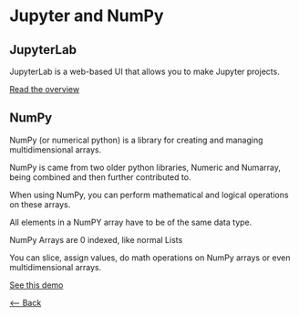 # Jupyter and NumPy

## JupyterLab

JupyterLab is a web-based UI that allows you to make Jupyter projects.

[Read the overview](https://jupyterlab.readthedocs.io/en/stable/getting_started/overview.html)

## NumPy

NumPy (or numerical python) is a library for creating and managing multidimensional arrays.

NumPy is came from two older python libraries, Numeric and Numarray, being combined and then further contributed to.

When using NumPy, you can perform mathematical and logical operations on these arrays.

All elements in a NumPY array have to be of the same data type.

NumPy Arrays are 0 indexed, like normal Lists

You can slice, assign values, do math operations on NumPy arrays or even multidimensional arrays.

[See this demo](https://www.dataquest.io/blog/numpy-tutorial-python/)

[<-- Back](../README.md)
